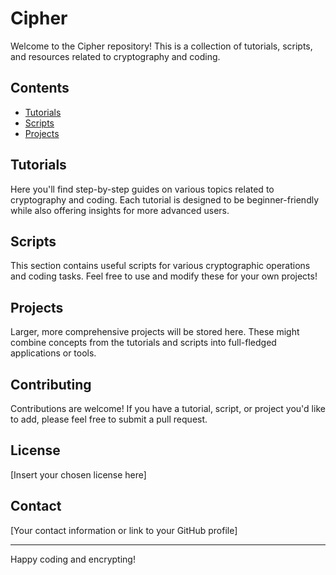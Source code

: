 # Cipher

Welcome to the Cipher repository! This is a collection of tutorials, scripts, and resources related to cryptography and coding.

## Contents

- [Tutorials](#tutorials)
- [Scripts](#scripts)
- [Projects](#projects)

## Tutorials

Here you'll find step-by-step guides on various topics related to cryptography and coding. Each tutorial is designed to be beginner-friendly while also offering insights for more advanced users.

## Scripts

This section contains useful scripts for various cryptographic operations and coding tasks. Feel free to use and modify these for your own projects!

## Projects

Larger, more comprehensive projects will be stored here. These might combine concepts from the tutorials and scripts into full-fledged applications or tools.

## Contributing

Contributions are welcome! If you have a tutorial, script, or project you'd like to add, please feel free to submit a pull request.

## License

[Insert your chosen license here]

## Contact

[Your contact information or link to your GitHub profile]

---

Happy coding and encrypting!
